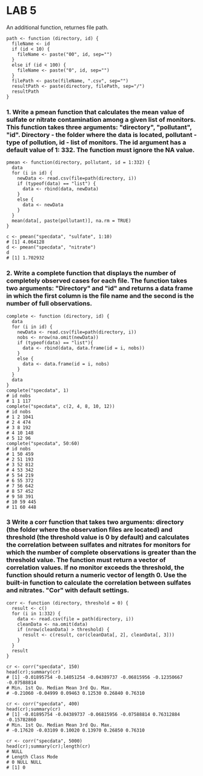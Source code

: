 # LAB 5
An additional function, returnes file path.
```
path <- function (directory, id) {
  fileName <- id
  if (id < 10) {
    fileName <- paste("00", id, sep="")
  }
  else if (id < 100) {
    fileName <- paste("0", id, sep="")
  }
  filePath <- paste(fileName, ".csv", sep="")
  resultPath <- paste(directory, filePath, sep="/")
  resultPath
}
```

### 1. Write a pmean function that calculates the mean value of sulfate or nitrate contamination among a given list of monitors. This function takes three arguments: "directory", "pollutant", "id". Directory - the folder where the data is located, pollutant - type of pollution, id - list of monitors. The id argument has a default value of 1: 332. The function must ignore the NA value.
```
pmean <- function(directory, pollutant, id = 1:332) {
  data
  for (i in id) {
    newData <- read.csv(file=path(directory, i))
    if (typeof(data) == "list") {
      data <- rbind(data, newData)
    }
    else {
      data <- newData
    }
  }
  mean(data[, paste(pollutant)], na.rm = TRUE)
}

c <- pmean("specdata", "sulfate", 1:10)
# [1] 4.064128
d <- pmean("specdata", "nitrate")
d
# [1] 1.702932
```

### 2. Write a complete function that displays the number of completely observed cases for each file. The function takes two arguments: "Directory" and "id" and returns a data frame in which the first column is the file name and the second is the number of full observations.
```
complete <- function (directory, id) {
  data
  for (i in id) {
    newData <- read.csv(file=path(directory, i))
    nobs <- nrow(na.omit(newData))
    if (typeof(data) == "list"){
      data <- rbind(data, data.frame(id = i, nobs))
    }
    else {
      data <- data.frame(id = i, nobs)
    }
  }
  data
}
complete("specdata", 1)
# id nobs
# 1 1 117
complete("specdata", c(2, 4, 8, 10, 12))
# id nobs
# 1 2 1041
# 2 4 474
# 3 8 192
# 4 10 148
# 5 12 96
complete("specdata", 50:60)
# id nobs
# 1 50 459
# 2 51 193
# 3 52 812
# 4 53 342
# 5 54 219
# 6 55 372
# 7 56 642
# 8 57 452
# 9 58 391
# 10 59 445
# 11 60 448
```

### 3 Write a corr function that takes two arguments: directory (the folder where the observation files are located) and threshold (the threshold value is 0 by default) and calculates the correlation between sulfates and nitrates for monitors for which the number of complete observations is greater than the threshold value. The function must return a vector of correlation values. If no monitor exceeds the threshold, the function should return a numeric vector of length 0. Use the built-in function to calculate the correlation between sulfates and nitrates. "Cor" with default settings.
```
corr <- function (directory, threshold = 0) {
  result <- c()
  for (i in 1:332) {
    data <- read.csv(file = path(directory, i))
    cleanData <- na.omit(data)
    if (nrow(cleanData) > threshold) {
      result <- c(result, cor(cleanData[, 2], cleanData[, 3]))
    }
  }
  result
}

cr <- corr("specdata", 150)
head(cr);summary(cr)
# [1] -0.01895754 -0.14051254 -0.04389737 -0.06815956 -0.12350667 -0.07588814
# Min. 1st Qu. Median Mean 3rd Qu. Max.
# -0.21060 -0.04999 0.09463 0.12530 0.26840 0.76310

cr <- corr("specdata", 400)
head(cr);summary(cr)
# [1] -0.01895754 -0.04389737 -0.06815956 -0.07588814 0.76312884 -0.15782860
# Min. 1st Qu. Median Mean 3rd Qu. Max.
# -0.17620 -0.03109 0.10020 0.13970 0.26850 0.76310

cr <- corr("specdata", 5000)
head(cr);summary(cr);length(cr)
# NULL
# Length Class Mode
# 0 NULL NULL
# [1] 0
```
